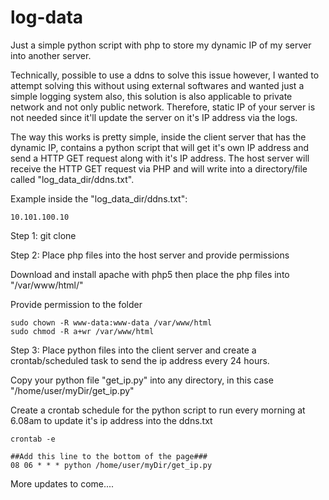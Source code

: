 # log-data
Just a simple python script with php to store my dynamic IP of my server into another server.

Technically, possible to use a ddns to solve this issue however, I wanted to attempt solving this without using external softwares and wanted just a simple logging system also, this solution is also applicable to private network and not only public network. Therefore, static IP of your server is not needed since it'll update the server on it's IP address via the logs.

The way this works is pretty simple, inside the client server that has the dynamic IP, contains a python script that will get it's own IP address and send a HTTP GET request along with it's IP address.
The host server will receive the HTTP GET request via PHP and will write into a directory/file called "log_data_dir/ddns.txt".

Example inside the "log_data_dir/ddns.txt":

    10.101.100.10

Step 1: git clone

Step 2: Place php files into the host server and provide permissions

Download and install apache with php5 then place the php files into "/var/www/html/"

Provide permission to the folder

    sudo chown -R www-data:www-data /var/www/html
    sudo chmod -R a+wr /var/www/html
    
Step 3: Place python files into the client server and create a crontab/scheduled task to send the ip address every 24 hours.

Copy your python file "get_ip.py" into any directory, in this case "/home/user/myDir/get_ip.py"

Create a crontab schedule for the python script to run every morning at 6.08am to update it's ip address into the ddns.txt

    crontab -e
    
    ##Add this line to the bottom of the page###
    08 06 * * * python /home/user/myDir/get_ip.py 

More updates to come....
